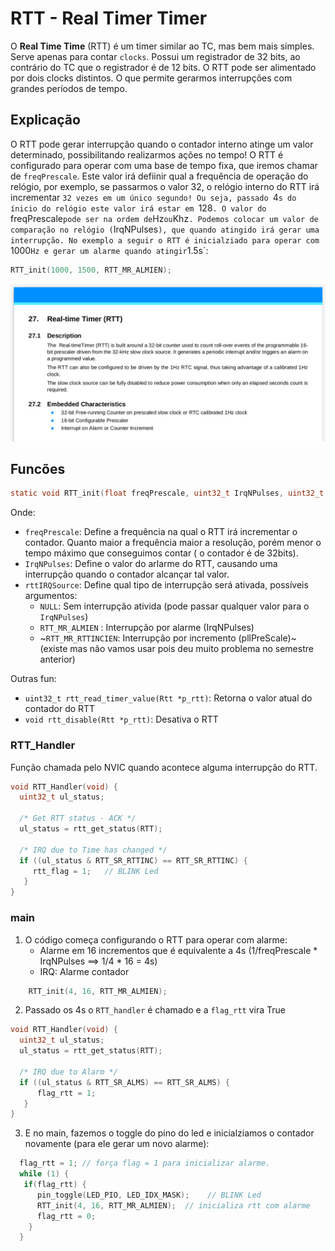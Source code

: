 # RTT - Real Timer Timer

O **Real Time Time** (RTT) é um timer similar ao TC, mas bem mais simples. Serve apenas para contar `clocks`. Possui um registrador de 32 bits, ao contrário do TC que o registrador é de 12 bits. O RTT pode ser alimentado por dois clocks distintos. O que permite gerarmos interrupções com grandes períodos de tempo.

## Explicação

O RTT pode gerar interrupção quando o contador interno atinge um valor determinado, possibilitando realizarmos ações no tempo! O RTT é configurado para operar com uma base de tempo fixa, que iremos chamar de `freqPrescale`. Este valor irá defiinir qual a frequência de operação do relógio, por exemplo, se passarmos o valor 32, o relógio interno do RTT irá incrementar `32 vezes em um único segundo! Ou seja, passado `4`s do ínicio do relógio este valor irá estar em `128`. O valor do `freqPrescale` pode ser na ordem de `Hz` ou `Khz`. Podemos colocar um valor de comparação no relógio (`IrqNPulses`), que quando atingido irá gerar uma interrupção. No exemplo a seguir o RTT é inicialziado para operar com `1000` Hz e gerar um alarme quando atingir `1.5s`:

```c
RTT_init(1000, 1500, RTT_MR_ALMIEN);
```

![](doc/rtt.png)

## Funcões 

```c
static void RTT_init(float freqPrescale, uint32_t IrqNPulses, uint32_t rttIRQSource)
```

Onde:

- `freqPrescale`: Define a frequência na qual o RTT irá incrementar o contador. Quanto maior a frequência maior a resolução, porém menor o tempo máximo que conseguimos contar ( o contador é de 32bits).  
- `IrqNPulses`: Define o valor do arlarme do RTT, causando uma interrupção quando o contador alcançar tal valor. 
- `rttIRQSource`: Define qual tipo de interrupção será ativada, possíveis argumentos:
    - `NULL`: Sem interrupção ativida (pode passar qualquer valor para o `IrqNPulses`)
    - `RTT_MR_ALMIEN` : Interrupção por alarme (IrqNPulses)
    - ~`RTT_MR_RTTINCIEN`: Interrupção por incremento (pllPreScale)~ (existe mas não vamos usar pois deu muito problema no semestre anterior)

Outras fun:

- `uint32_t rtt_read_timer_value(Rtt *p_rtt)`: Retorna o valor atual do contador do RTT
- `void rtt_disable(Rtt *p_rtt)`: Desativa o RTT

### RTT_Handler

Função chamada pelo NVIC quando acontece alguma interrupção do RTT.

```c
void RTT_Handler(void) {
  uint32_t ul_status;

  /* Get RTT status - ACK */
  ul_status = rtt_get_status(RTT);

  /* IRQ due to Time has changed */
  if ((ul_status & RTT_SR_RTTINC) == RTT_SR_RTTINC) {
     rtt_flag = 1;   // BLINK Led
   }
}
```

### main

1. O código começa configurando o RTT para operar com alarme: 
    - Alarme em 16 incrementos que é equivalente a 4s (1/freqPrescale * IrqNPulses ==> 1/4 * 16 = 4s)  
    - IRQ: Alarme contador
    
```c
    RTT_init(4, 16, RTT_MR_ALMIEN);
```

2. Passado os 4s o `RTT_handler` é chamado e a `flag_rtt` vira True

```c
void RTT_Handler(void) {
  uint32_t ul_status;
  ul_status = rtt_get_status(RTT);

  /* IRQ due to Alarm */
  if ((ul_status & RTT_SR_ALMS) == RTT_SR_ALMS) {
      flag_rtt = 1;
   }  
}
```

3. E no main, fazemos o toggle do pino do led e inicialziamos o contador novamente (para ele gerar um novo alarme):

```c
  flag_rtt = 1; // força flag = 1 para inicializar alarme.
  while (1) {
   if(flag_rtt) {
	  pin_toggle(LED_PIO, LED_IDX_MASK);    // BLINK Led
	  RTT_init(4, 16, RTT_MR_ALMIEN);  // inicializa rtt com alarme
	  flag_rtt = 0;
    }   
  }  
```
